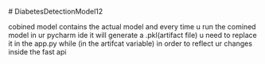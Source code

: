 
﻿# DiabetesDetectionModel12

cobined model contains the actual model 
and every time u run the comined model in ur pycharm ide it will generate a .pkl(artifact file) u need to replace it in the app.py while (in the artifcat variable) in order to reflect ur changes
inside the fast api 

